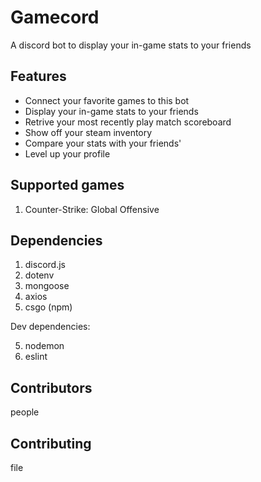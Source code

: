 # Gamecord
A discord bot to display your in-game stats to your friends

## Features

- Connect your favorite games to this bot
- Display your in-game stats to your friends
- Retrive your most recently play match scoreboard
- Show off your steam inventory
- Compare your stats with your friends'
- Level up your profile

## Supported games
1. Counter-Strike: Global Offensive

## Dependencies

1. discord.js
2. dotenv
3. mongoose
4. axios
5. csgo (npm)

Dev dependencies:

5. nodemon
6. eslint

## Contributors
people

## Contributing
file

